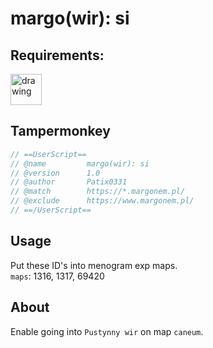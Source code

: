# margo(wir): si
## Requirements:
[<img src="https://menogram-dwa.pl/favicon.ico" alt="drawing" width="50"/>](https://menogram-dwa.pl/)
## Tampermonkey
```js
// ==UserScript==
// @name         margo(wir): si
// @version      1.0
// @author       Patix0331
// @match        https://*.margonem.pl/
// @exclude      https://www.margonem.pl/
// ==/UserScript==
```
## Usage
Put these ID's into menogram exp maps.  
`maps`: 1316, 1317, 69420
## About
Enable going into `Pustynny wir` on map `caneum`.